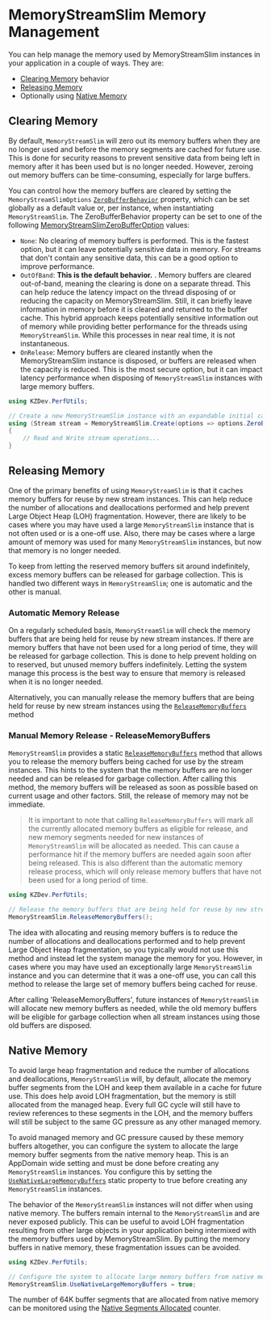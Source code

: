 # MemoryStreamSlim Memory Management

You can help manage the memory used by MemoryStreamSlim instances in your application in a couple of ways. They are:

- [Clearing Memory](#clearing-memory) behavior
- [Releasing Memory](#releasing-memory)
- Optionally using [Native Memory](#native-memory)


## Clearing Memory

By default, `MemoryStreamSlim` will zero out its memory buffers when they are no longer used and before the memory segments are cached for future use. This is done for security reasons to prevent sensitive data from being left in memory after it has been used but is no longer needed. However, zeroing out memory buffers can be time-consuming, especially for large buffers.

You can control how the memory buffers are cleared by setting the `MemoryStreamSlimOptions` [`ZeroBufferBehavior`](xref:KZDev.PerfUtils.MemoryStreamSlimOptions.ZeroBufferBehavior) property, which can be set globally as a default value or, per instance, when instantiating `MemoryStreamSlim`. The ZeroBufferBehavior property can be set to one of the following [MemoryStreamSlimZeroBufferOption](xref:KZDev.PerfUtils.MemoryStreamSlimZeroBufferOption) values:

- `None`: No clearing of memory buffers is performed. This is the fastest option, but it can leave potentially sensitive data in memory. For streams that don't contain any sensitive data, this can be a good option to improve performance.
- `OutOfBand`: **This is the default behavior.** . Memory buffers are cleared out-of-band, meaning the clearing is done on a separate thread. This can help reduce the latency impact on the thread disposing of or reducing the capacity on MemoryStreamSlim. Still, it can briefly leave information in memory before it is cleared and returned to the buffer cache. This hybrid approach keeps potentially sensitive information out of memory while providing better performance for the threads using `MemoryStreamSlim`. While this processes in near real time, it is not instantaneous.
- `OnRelease`: Memory buffers are cleared instantly when the MemoryStreamSlim instance is disposed, or buffers are released when the capacity is reduced. This is the most secure option, but it can impact latency performance when disposing of `MemoryStreamSlim` instances with large memory buffers.

```csharp
using KZDev.PerfUtils;

// Create a new MemoryStreamSlim instance with an expandable initial capacity of 0 bytes, and setting the option to not clear memory buffers
using (Stream stream = MemoryStreamSlim.Create(options => options.ZeroBufferBehavior = MemoryStreamSlimZeroBufferOption.None))
{
    // Read and Write stream operations...
}
```

## Releasing Memory

One of the primary benefits of using `MemoryStreamSlim` is that it caches memory buffers for reuse by new stream instances. This can help reduce the number of allocations and deallocations performed and help prevent Large Object Heap (LOH) fragmentation. However, there are likely to be cases where you may have used a large `MemoryStreamSlim` instance that is not often used or is a one-off use. Also, there may be cases where a large amount of memory was used for many `MemoryStreamSlim` instances, but now that memory is no longer needed.

To keep from letting the reserved memory buffers sit around indefinitely, excess memory buffers can be released for garbage collection. This is handled two different ways in `MemoryStreamSlim`; one is automatic and the other is manual.

### Automatic Memory Release

On a regularly scheduled basis, `MemoryStreamSlim` will check the memory buffers that are being held for reuse by new stream instances. If there are memory buffers that have not been used for a long period of time, they will be released for garbage collection. This is done to help prevent holding on to reserved, but unused memory buffers indefinitely. Letting the system manage this process is the best way to ensure that memory is released when it is no longer needed.

Alternatively, you can manually release the memory buffers that are being held for reuse by new stream instances using the [`ReleaseMemoryBuffers`](xref:KZDev.PerfUtils.MemoryStreamSlim.ReleaseMemoryBuffers) method

### Manual Memory Release - ReleaseMemoryBuffers

`MemoryStreamSlim` provides a static [`ReleaseMemoryBuffers`](xref:KZDev.PerfUtils.MemoryStreamSlim.ReleaseMemoryBuffers) method that allows you to release the memory buffers being cached for use by the stream instances. This hints to the system that the memory buffers are no longer needed and can be released for garbage collection. After calling this method, the memory buffers will be released as soon as possible based on current usage and other factors. Still, the release of memory may not be immediate.

> It is important to note that calling `ReleaseMemoryBuffers` will mark all the currently allocated memory buffers as eligible for release, and new memory segments needed for new instances of `MemoryStreamSlim` will be allocated as needed. This can cause a performance hit if the memory buffers are needed again soon after being released. This is also different than the automatic memory release process, which will only release memory buffers that have not been used for a long period of time.

```csharp
using KZDev.PerfUtils;

// Release the memory buffers that are being held for reuse by new stream instances
MemoryStreamSlim.ReleaseMemoryBuffers();
```

The idea with allocating and reusing memory buffers is to reduce the number of allocations and deallocations performed and to help prevent Large Object Heap fragmentation, so you typically would not use this method and instead let the system manage the memory for you. However, in cases where you may have used an exceptionally large `MemoryStreamSlim` instance and you can determine that it was a one-off use, you can call this method to release the large set of memory buffers being cached for reuse.

After calling 'ReleaseMemoryBuffers', future instances of `MemoryStreamSlim` will allocate new memory buffers as needed, while the old memory buffers will be eligible for garbage collection when all stream instances using those old buffers are disposed.

## Native Memory

To avoid large heap fragmentation and reduce the number of allocations and deallocations, `MemoryStreamSlim` will, by default, allocate the memory buffer segments from the LOH and keep them available in a cache for future use. This does help avoid LOH fragmentation, but the memory is still allocated from the managed heap. Every full GC cycle will still have to review references to these segments in the LOH, and the memory buffers will still be subject to the same GC pressure as any other managed memory.

To avoid managed memory and GC pressure caused by these memory buffers altogether, you can configure the system to allocate the large memory buffer segments from the native memory heap. This is an AppDomain wide setting and must be done before creating any `MemoryStreamSlim` instances. You configure this by setting the [`UseNativeLargeMemoryBuffers`](xref:KZDev.PerfUtils.MemoryStreamSlim.UseNativeLargeMemoryBuffers) static property to true before creating any `MemoryStreamSlim` instances.

The behavior of the `MemoryStreamSlim` instances will not differ when using native memory. The buffers remain internal to the `MemoryStreamSlim` and are never exposed publicly. This can be useful to avoid LOH fragmentation resulting from other large objects in your application being intermixed with the memory buffers used by MemoryStreamSlim. By putting the memory buffers in native memory, these fragmentation issues can be avoided.

```csharp
using KZDev.PerfUtils;

// Configure the system to allocate large memory buffers from native memory
MemoryStreamSlim.UseNativeLargeMemoryBuffers = true;
```

The number of 64K buffer segments that are allocated from native memory can be monitored using the [Native Segments Allocated](./memory-monitoring.md#segmentmemorynativeallocated-counter) counter.
